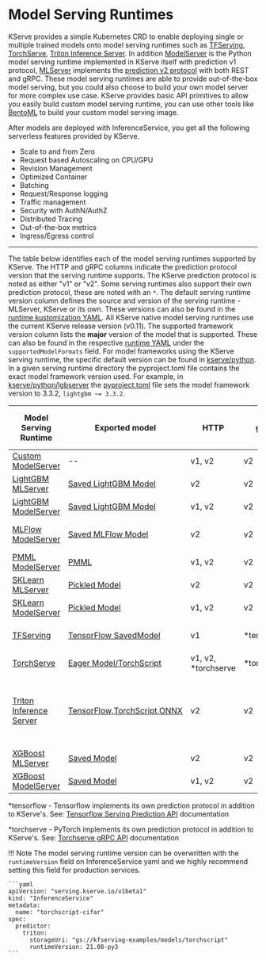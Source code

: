 # Model Serving Runtimes

KServe provides a simple Kubernetes CRD to enable deploying single or multiple trained models onto model serving runtimes such as [TFServing](https://www.tensorflow.org/tfx/guide/serving),
[TorchServe](https://pytorch.org/serve/server.html), [Triton Inference Server](https://docs.nvidia.com/deeplearning/triton-inference-server/user-guide/docs).
In addition [ModelServer](https://github.com/kserve/kserve/tree/master/python/kserve/kserve) is the Python model serving runtime implemented in KServe itself with prediction v1 protocol,
[MLServer](https://github.com/SeldonIO/MLServer) implements the [prediction v2 protocol](https://github.com/kserve/kserve/tree/master/docs/predict-api/v2) with both REST and gRPC.
These model serving runtimes are able to provide out-of-the-box model serving, but you could also choose to build your own model server for more complex use case.
KServe provides basic API primitives to allow you easily build custom model serving runtime, you can use other tools like [BentoML](https://docs.bentoml.org/en/latest) to build your custom model serving image.

After models are deployed with InferenceService, you get all the following serverless features provided by KServe.

- Scale to and from Zero
- Request based Autoscaling on CPU/GPU
- Revision Management
- Optimized Container
- Batching
- Request/Response logging
- Traffic management
- Security with AuthN/AuthZ
- Distributed Tracing
- Out-of-the-box metrics
- Ingress/Egress control


---

The table below identifies each of the model serving runtimes supported by KServe. The HTTP and gRPC columns indicate the prediction protocol version that the serving runtime supports.
The KServe prediction protocol is noted as either "v1" or "v2". Some serving runtimes also support their own prediction protocol, these are noted with an `*`. 
The default serving runtime version column defines the source and version of the serving runtime - MLServer, KServe or its own. 
These versions can also be found in the [runtime kustomization YAML](https://github.com/kserve/kserve/blob/master/config/runtimes/kustomization.yaml). 
All KServe native model serving runtimes use the current KServe release version (v0.11). The supported framework version column lists the **major** version of the model that is supported. 
These can also be found in the respective [runtime YAML](https://github.com/kserve/kserve/tree/master/config/runtimes) under the `supportedModelFormats` field. 
For model frameworks using the KServe serving runtime, the specific default version can be found in [kserve/python](https://github.com/kserve/kserve/tree/master/python). 
In a given serving runtime directory the pyproject.toml file contains the exact model framework version used. For example, in [kserve/python/lgbserver](https://github.com/kserve/kserve/tree/master/python/lgbserver) the [pyproject.toml](https://github.com/kserve/kserve/blob/master/python/lgbserver/pyproject.toml) file sets the model framework version to 3.3.2, `lightgbm ~= 3.3.2`.

| Model Serving Runtime                                                                           | Exported model                                                                                                                | HTTP                | gRPC        | Default Serving Runtime Version                                              | Supported Framework (Major) Version(s)                                                                                                                    | Examples                                |
|-------------------------------------------------------------------------------------------------|-------------------------------------------------------------------------------------------------------------------------------|---------------------|-------------|------------------------------------------------------------------------------|-----------------------------------------------------------------------------------------------------------------------------------------------------------|-----------------------------------------|
| [Custom ModelServer](https://github.com/kserve/kserve/tree/master/python/kserve/kserve)         | --                                                                                                                            | v1, v2              | v2          | --                                                                           | --                                                                                                                                                        | [Custom Model](custom/custom_model)     |
| [LightGBM MLServer](https://mlserver.readthedocs.io/en/latest/runtimes/lightgbm.html)           | [Saved LightGBM Model](https://lightgbm.readthedocs.io/en/latest/pythonapi/lightgbm.Booster.html#lightgbm.Booster.save_model) | v2                  | v2          | v1.3.2 (MLServer)                                                            | 3                                                                                                                                                         | [LightGBM Iris V2](./lightgbm)          |
| [LightGBM ModelServer](https://github.com/kserve/kserve/tree/master/python/lgbserver)           | [Saved LightGBM Model](https://lightgbm.readthedocs.io/en/latest/pythonapi/lightgbm.Booster.html#lightgbm.Booster.save_model) | v1, v2              | v2          | v0.11 (KServe)                                                               | 3                                                                                                                                                         | [LightGBM Iris](./lightgbm)             |
| [MLFlow ModelServer](https://docs.seldon.io/projects/seldon-core/en/latest/servers/mlflow.html) | [Saved MLFlow Model](https://www.mlflow.org/docs/latest/python_api/mlflow.sklearn.html#mlflow.sklearn.save_model)             | v2                  | v2          | v1.3.2 (MLServer)                                                            | 1                                                                                                                                                         | [MLFLow wine-classifier](./mlflow)      |
| [PMML ModelServer](https://github.com/kserve/kserve/tree/master/python/pmmlserver)              | [PMML](http://dmg.org/pmml/v4-4-1/GeneralStructure.html)                                                                      | v1, v2              | v2          | v0.11 (KServe)                                                               | 3, 4 ([PMML4.4.1](https://github.com/autodeployai/pypmml))                                                                                                | [SKLearn PMML](./pmml)                  |
| [SKLearn MLServer](https://github.com/SeldonIO/MLServer)                                        | [Pickled Model](https://scikit-learn.org/stable/modules/model_persistence.html)                                               | v2                  | v2          | v1.3.2 (MLServer)                                                            | 1                                                                                                                                                         | [SKLearn Iris V2](./sklearn/v2)         |
| [SKLearn ModelServer](https://github.com/kserve/kserve/tree/master/python/sklearnserver)        | [Pickled Model](https://scikit-learn.org/stable/modules/model_persistence.html)                                               | v1, v2              | v2          | v0.11 (KServe)                                                               | 1.3                                                                                                                                                       | [SKLearn Iris](./sklearn/v2)            |
| [TFServing](https://www.tensorflow.org/tfx/guide/serving)                                       | [TensorFlow SavedModel](https://www.tensorflow.org/guide/saved_model)                                                         | v1                  | *tensorflow | 2.6.2 ([TFServing Versions](https://github.com/tensorflow/serving/releases)) | 2                                                                                                                                                         | [TensorFlow flower](./tensorflow)       |
| [TorchServe](https://pytorch.org/serve/server.html)                                             | [Eager Model/TorchScript](https://pytorch.org/docs/master/generated/torch.save.html)                                          | v1, v2, *torchserve | *torchserve | 0.8.0 (TorchServe)                                                           | 2                                                                                                                                                         | [TorchServe mnist](./torchserve)        |
| [Triton Inference Server](https://github.com/triton-inference-server/server)                    | [TensorFlow,TorchScript,ONNX](https://github.com/triton-inference-server/server/blob/r21.09/docs/model_repository.md)         | v2                  | v2          | 23.05-py3 (Triton)                                                           | 8 (TensoRT), 1, 2 (TensorFlow), 2 (PyTorch), 2 (Triton) [Compatibility Matrix](https://docs.nvidia.com/deeplearning/frameworks/support-matrix/index.html) | [Torchscript cifar](triton/torchscript) |
| [XGBoost MLServer](https://github.com/SeldonIO/MLServer)                                        | [Saved Model](https://xgboost.readthedocs.io/en/latest/tutorials/saving_model.html)                                           | v2                  | v2          | v1.3.2 (MLServer)                                                            | 1                                                                                                                                                         | [XGBoost Iris V2](./xgboost)            |
| [XGBoost ModelServer](https://github.com/kserve/kserve/tree/master/python/xgbserver)            | [Saved Model](https://xgboost.readthedocs.io/en/latest/tutorials/saving_model.html)                                           | v1, v2              | v2          | v0.11 (KServe)                                                               | 1                                                                                                                                                         | [XGBoost Iris](./xgboost)               |



*tensorflow - Tensorflow implements its own prediction protocol in addition to KServe's. See: [Tensorflow Serving Prediction API](https://github.com/tensorflow/serving/blob/master/tensorflow_serving/apis/prediction_service.proto) documentation

*torchserve - PyTorch implements its own prediction protocol in addition to KServe's. See: [Torchserve gRPC API](https://pytorch.org/serve/grpc_api.html#) documentation

!!! Note
    The model serving runtime version can be overwritten with the `runtimeVersion` field on InferenceService yaml and we highly recommend
    setting this field for production services.

    ```yaml
    apiVersion: "serving.kserve.io/v1beta1"
    kind: "InferenceService"
    metadata:
      name: "torchscript-cifar"
    spec:
      predictor:
        triton:
          storageUri: "gs://kfserving-examples/models/torchscript"
          runtimeVersion: 21.08-py3
    ```
